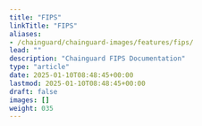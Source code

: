 ```yaml
---
title: "FIPS"
linkTitle: "FIPS"
aliases:
- /chainguard/chainguard-images/features/fips/
lead: ""
description: "Chainguard FIPS Documentation"
type: "article"
date: 2025-01-10T08:48:45+00:00
lastmod: 2025-01-10T08:48:45+00:00
draft: false
images: []
weight: 035
---
```

